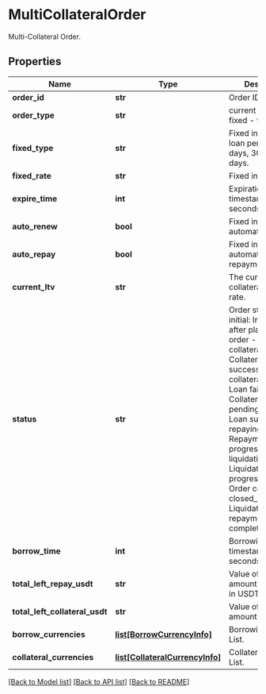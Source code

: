 # MultiCollateralOrder

Multi-Collateral Order.
## Properties
Name | Type | Description | Notes
------------ | ------------- | ------------- | -------------
**order_id** | **str** | Order ID. | [optional] 
**order_type** | **str** | current - current, fixed - fixed. | [optional] 
**fixed_type** | **str** | Fixed interest rate loan periods: 7d - 7 days, 30d - 30 days. | [optional] 
**fixed_rate** | **str** | Fixed interest rate. | [optional] 
**expire_time** | **int** | Expiration time, timestamp, unit in seconds. | [optional] 
**auto_renew** | **bool** | Fixed interest rate, automatic renewal. | [optional] 
**auto_repay** | **bool** | Fixed interest rate, automatic repayment. | [optional] 
**current_ltv** | **str** | The current collateralization rate. | [optional] 
**status** | **str** | Order status: - initial: Initial state after placing the order - collateral_deducted: Collateral deduction successful - collateral_returning: Loan failed - Collateral return pending - lent: Loan successful - repaying: Repayment in progress - liquidating: Liquidation in progress - finished: Order completed - closed_liquidated: Liquidation and repayment completed | [optional] 
**borrow_time** | **int** | Borrowing time, timestamp in seconds. | [optional] 
**total_left_repay_usdt** | **str** | Value of Left repay amount converted in USDT. | [optional] 
**total_left_collateral_usdt** | **str** | Value of Collateral amount in USDT. | [optional] 
**borrow_currencies** | [**list[BorrowCurrencyInfo]**](BorrowCurrencyInfo.md) | Borrowing Currency List. | [optional] 
**collateral_currencies** | [**list[CollateralCurrencyInfo]**](CollateralCurrencyInfo.md) | Collateral Currency List. | [optional] 

[[Back to Model list]](../README.md#documentation-for-models) [[Back to API list]](../README.md#documentation-for-api-endpoints) [[Back to README]](../README.md)


